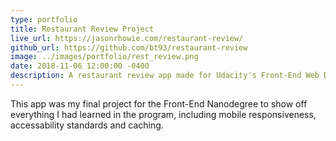 ```yaml
---
type: portfolio
title: Restaurant Review Project
live_url: https://jasonrhowie.com/restaurant-review/
github_url: https://github.com/bt93/restaurant-review
image: ../images/portfolio/rest_review.png
date: 2018-11-06 12:00:00 -0400
description: A restaurant review app made for Udacity's Front-End Web Development Nanodegree
---
```

This app was my final project for the Front-End Nanodegree to show off everything I had learned in the program, including mobile responsiveness, accessability standards and caching.